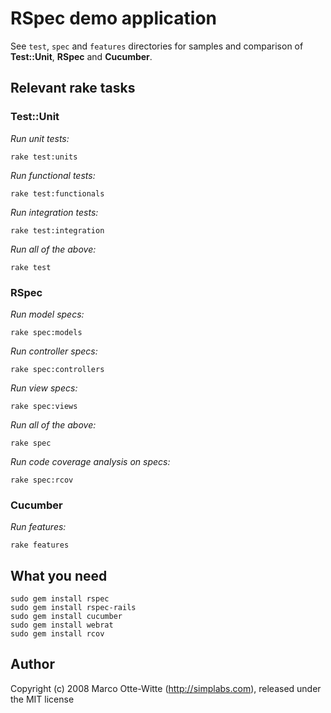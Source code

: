 # RSpec demo application

See <code>test</code>, <code>spec</code> and <code>features</code> directories for samples and comparison of **Test::Unit**, **RSpec** and **Cucumber**.

## Relevant rake tasks

### Test::Unit

*Run unit tests:*

    rake test:units

*Run functional tests:*

    rake test:functionals

*Run integration tests:*

    rake test:integration

*Run all of the above:*

    rake test

### RSpec

*Run model specs:*

    rake spec:models

*Run controller specs:*

    rake spec:controllers

*Run view specs:*

    rake spec:views

*Run all of the above:*

    rake spec

*Run code coverage analysis on specs:*

    rake spec:rcov

### Cucumber

*Run features:*

    rake features


## What you need

    sudo gem install rspec
    sudo gem install rspec-rails
    sudo gem install cucumber
    sudo gem install webrat
    sudo gem install rcov

## Author

Copyright (c) 2008 Marco Otte-Witte (http://simplabs.com), released under the MIT license